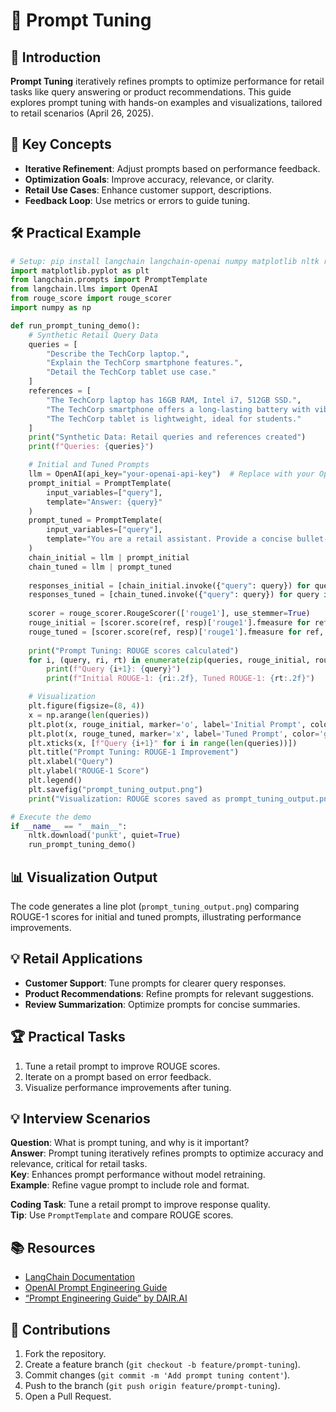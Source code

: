 # 🔧 Prompt Tuning

## 📖 Introduction

**Prompt Tuning** iteratively refines prompts to optimize performance for retail tasks like query answering or product recommendations. This guide explores prompt tuning with hands-on examples and visualizations, tailored to retail scenarios (April 26, 2025).

## 🌟 Key Concepts

- **Iterative Refinement**: Adjust prompts based on performance feedback.
- **Optimization Goals**: Improve accuracy, relevance, or clarity.
- **Retail Use Cases**: Enhance customer support, descriptions.
- **Feedback Loop**: Use metrics or errors to guide tuning.

## 🛠️ Practical Example

```python
# Setup: pip install langchain langchain-openai numpy matplotlib nltk rouge-score
import matplotlib.pyplot as plt
from langchain.prompts import PromptTemplate
from langchain.llms import OpenAI
from rouge_score import rouge_scorer
import numpy as np

def run_prompt_tuning_demo():
    # Synthetic Retail Query Data
    queries = [
        "Describe the TechCorp laptop.",
        "Explain the TechCorp smartphone features.",
        "Detail the TechCorp tablet use case."
    ]
    references = [
        "The TechCorp laptop has 16GB RAM, Intel i7, 512GB SSD.",
        "The TechCorp smartphone offers a long-lasting battery with vibrant display.",
        "The TechCorp tablet is lightweight, ideal for students."
    ]
    print("Synthetic Data: Retail queries and references created")
    print(f"Queries: {queries}")

    # Initial and Tuned Prompts
    llm = OpenAI(api_key="your-openai-api-key")  # Replace with your OpenAI API key
    prompt_initial = PromptTemplate(
        input_variables=["query"],
        template="Answer: {query}"
    )
    prompt_tuned = PromptTemplate(
        input_variables=["query"],
        template="You are a retail assistant. Provide a concise bullet-point answer to: {query}"
    )
    chain_initial = llm | prompt_initial
    chain_tuned = llm | prompt_tuned
    
    responses_initial = [chain_initial.invoke({"query": query}) for query in queries]
    responses_tuned = [chain_tuned.invoke({"query": query}) for query in queries]
    
    scorer = rouge_scorer.RougeScorer(['rouge1'], use_stemmer=True)
    rouge_initial = [scorer.score(ref, resp)['rouge1'].fmeasure for ref, resp in zip(references, responses_initial)]
    rouge_tuned = [scorer.score(ref, resp)['rouge1'].fmeasure for ref, resp in zip(references, responses_tuned)]
    
    print("Prompt Tuning: ROUGE scores calculated")
    for i, (query, ri, rt) in enumerate(zip(queries, rouge_initial, rouge_tuned)):
        print(f"Query {i+1}: {query}")
        print(f"Initial ROUGE-1: {ri:.2f}, Tuned ROUGE-1: {rt:.2f}")

    # Visualization
    plt.figure(figsize=(8, 4))
    x = np.arange(len(queries))
    plt.plot(x, rouge_initial, marker='o', label='Initial Prompt', color='red')
    plt.plot(x, rouge_tuned, marker='x', label='Tuned Prompt', color='green')
    plt.xticks(x, [f"Query {i+1}" for i in range(len(queries))])
    plt.title("Prompt Tuning: ROUGE-1 Improvement")
    plt.xlabel("Query")
    plt.ylabel("ROUGE-1 Score")
    plt.legend()
    plt.savefig("prompt_tuning_output.png")
    print("Visualization: ROUGE scores saved as prompt_tuning_output.png")

# Execute the demo
if __name__ == "__main__":
    nltk.download('punkt', quiet=True)
    run_prompt_tuning_demo()
```

## 📊 Visualization Output

The code generates a line plot (`prompt_tuning_output.png`) comparing ROUGE-1 scores for initial and tuned prompts, illustrating performance improvements.

## 💡 Retail Applications

- **Customer Support**: Tune prompts for clearer query responses.
- **Product Recommendations**: Refine prompts for relevant suggestions.
- **Review Summarization**: Optimize prompts for concise summaries.

## 🏆 Practical Tasks

1. Tune a retail prompt to improve ROUGE scores.
2. Iterate on a prompt based on error feedback.
3. Visualize performance improvements after tuning.

## 💡 Interview Scenarios

**Question**: What is prompt tuning, and why is it important?  
**Answer**: Prompt tuning iteratively refines prompts to optimize accuracy and relevance, critical for retail tasks.  
**Key**: Enhances prompt performance without model retraining.  
**Example**: Refine vague prompt to include role and format.

**Coding Task**: Tune a retail prompt to improve response quality.  
**Tip**: Use `PromptTemplate` and compare ROUGE scores.

## 📚 Resources

- [LangChain Documentation](https://python.langchain.com/docs/)
- [OpenAI Prompt Engineering Guide](https://platform.openai.com/docs/guides/prompt-engineering)
- [“Prompt Engineering Guide” by DAIR.AI](https://www.promptingguide.ai/)

## 🤝 Contributions

1. Fork the repository.
2. Create a feature branch (`git checkout -b feature/prompt-tuning`).
3. Commit changes (`git commit -m 'Add prompt tuning content'`).
4. Push to the branch (`git push origin feature/prompt-tuning`).
5. Open a Pull Request.